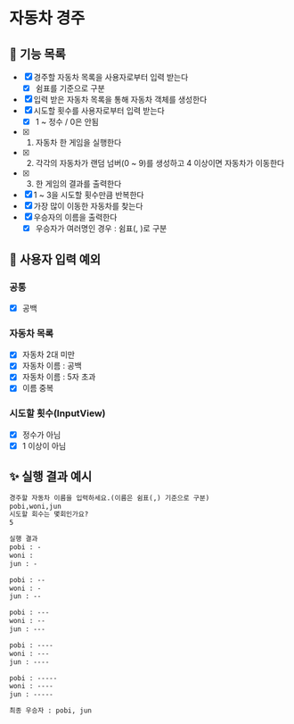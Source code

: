 # 자동차 경주
## 🎯 기능 목록
- [x] 경주할 자동차 목록을 사용자로부터 입력 받는다
  - [x] 쉼표를 기준으로 구분
- [x] 입력 받은 자동차 목록을 통해 자동차 객체를 생성한다
- [x] 시도할 횟수를 사용자로부터 입력 받는다
  - [x] 1 ~ 정수 / 0은 안됨
- [x] 1. 자동차 한 게임을 실행한다
- [x] 2. 각각의 자동차가 랜덤 넘버(0 ~ 9)를 생성하고 4 이상이면 자동차가 이동한다
- [x] 3. 한 게임의 결과를 출력한다
- [x] 1 ~ 3을 시도할 횟수만큼 반복한다
- [x] 가장 많이 이동한 자동차를 찾는다
- [x] 우승자의 이름을 출력한다
  - [x] 우승자가 여러명인 경우 : 쉼표(, )로 구분

## 👿 사용자 입력 예외
### 공통
- [x] 공백
### 자동차 목록
- [x] 자동차 2대 미만
- [x] 자동차 이름 : 공백
- [x] 자동차 이름 : 5자 초과
- [x] 이름 중복
### 시도할 횟수(InputView)
- [x] 정수가 아님
- [x] 1 이상이 아님

## ✨ 실행 결과 예시
~~~markdown
경주할 자동차 이름을 입력하세요.(이름은 쉼표(,) 기준으로 구분)
pobi,woni,jun
시도할 회수는 몇회인가요?
5

실행 결과
pobi : -
woni : 
jun : -

pobi : --
woni : -
jun : --

pobi : ---
woni : --
jun : ---

pobi : ----
woni : ---
jun : ----

pobi : -----
woni : ----
jun : -----

최종 우승자 : pobi, jun
~~~